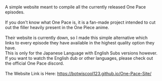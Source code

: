 A simple website meant to compile all the currently released One Pace episodes.<br/><br/>
If you don't know what One Pace is, it is a fan-made project intended to cut out the filler heavily present in the One Piece anime.<br/><br/>
Their website is currently down, so I made this simple alternative which links to every episode they have available in the highest quality option they have.<br/>
This is only for the Japanese Language with English Subs versions however. If you want to watch the English dub or other languages, please check out the official One Pace discord.<br/><br/>
The Website Link is Here: https://botwiscool123.github.io/One-Pace-Site/
